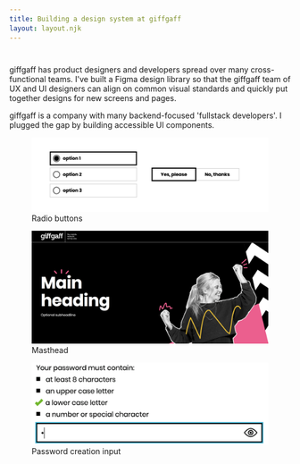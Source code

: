 ```yaml
---
title: Building a design system at giffgaff
layout: layout.njk
---
```


<div style="grid-column-gap: 40px; margin-top: 40px" class="two-col">
<div>
giffgaff has product designers and developers spread over many cross-functional teams. I've built a Figma design library so that the giffgaff team of UX and UI designers can align on common visual standards and quickly put together designs for new screens and pages.

giffgaff is a company with many backend-focused 'fullstack developers'. I plugged the gap by building accessible UI components.
</div>

<div>
<figure>
  <img src="/assets/form-elements.png" alt="Screenshot of radio button components">
  <figcaption>Radio buttons</figcaption>
</figure>

<figure>
<img src="/assets/masthead.png" alt="Screenshot of giffgaff masthead component">
  <figcaption>Masthead</figcaption>
</figure>

<figure>
<img src="/assets/password.png" alt="Screenshot of giffgaff password component">
  <figcaption>Password creation input</figcaption>
</figure>
</div>

</div>